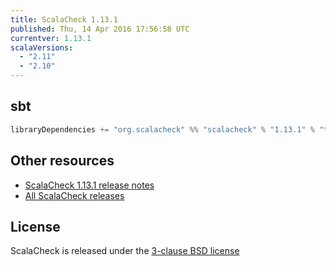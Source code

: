 ```yaml
---
title: ScalaCheck 1.13.1
published: Thu, 14 Apr 2016 17:56:58 UTC
currentver: 1.13.1
scalaVersions:
  - "2.11"
  - "2.10"
---
```

## sbt

```scala
libraryDependencies += "org.scalacheck" %% "scalacheck" % "1.13.1" % "test"
```

## Other resources

- [ScalaCheck 1.13.1 release notes](https://github.com/typelevel/scalacheck/tree/1.13.1/RELEASE)
- [All ScalaCheck releases](../releases.html)

## License

ScalaCheck is released under the [3-clause BSD license](https://github.com/typelevel/scalacheck/tree/1.13.1/LICENSE)
